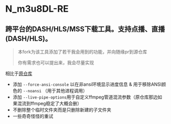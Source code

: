 # N_m3u8DL-RE
跨平台的DASH/HLS/MSS下载工具。支持点播、直播(DASH/HLS)。
-------


> 本fork为该工具添加了若干我会用到的功能，并向随缘pr到源仓库
>
> 你有需求也可以提出来，我会尽量实现

相比于[原仓库](https://github.com/nilaoda/N_m3u8DL-RE)

+ 添加 `--force-ansi-console` 以在非ansi环境显示进度信息 & 用于移除ANSI颜色的 `--noansi` （用于其他进程调用）
+ 添加 `--live-pipe-options`用于自定义ffmpeg管道混流参数（原仓库那边如果混流到ffmpeg稳定了大概会删）
+ 不删除整个临时文件夹而是只删除新建的子文件夹
+ 一些奇奇怪怪的重试



